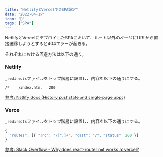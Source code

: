 ```yaml
---
title: "NetlifyとVercelでのSPA設定"
date: "2022-04-15"
icon: "🔂"
tags: ["SPA"]
---
```


NetlifyとVercelにデプロイしたSPAにおいて、ルート以外のページにURLから直接遷移しようとすると404エラーが起きる。

それぞれにおける回避方法は以下の通り。


### Netlify

`_redirects`ファイルをトップ階層に設置し、内容を以下の通りにする。


```shell
/*    /index.html   200
```

[参考: Netlify docs (History pushstate and single-page apps)](https://docs.netlify.com/routing/redirects/rewrites-proxies/#history-pushstate-and-single-page-apps)

### Vercel

`_redirects`ファイルをトップ階層に設置し、内容を以下の通りにする。

```js
{
  "routes": [{ "src": "/[^.]+", "dest": "/", "status": 200 }]
}
```

[参考: Stack Overflow - Why does react-router not works at vercel?](https://stackoverflow.com/questions/64815012/why-does-react-router-not-works-at-vercel)
